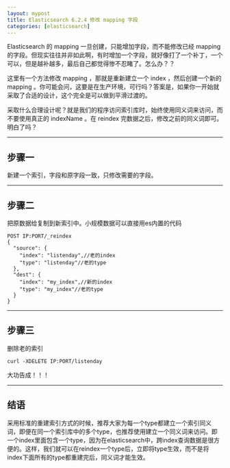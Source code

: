 ```yaml
---
layout: mypost
title: Elasticsearch 6.2.4 修改 mapping 字段
categories: [elasticsearch]
---
```


Elasticsearch 的 mapping 一旦创建，只能增加字段，而不能修改已经 mapping 的字段。但现实往往并非如此啊，有时增加一个字段，就好像打了一个补丁，一个可以，但是越补越多，最后自己都觉得惨不忍睹了。怎么办？？

这里有一个方法修改 mapping ，那就是重新建立一个 index ，然后创建一个新的 mapping 。你可能会问，这要是在生产环境，可行吗？答案是，如果你一开始就采取了合适的设计，这个完全是可以做到平滑过渡的。

采取什么合理设计呢？就是我们的程序访问索引库时，始终使用同义词来访问，而不要使用真正的 indexName 。在 reindex 完数据之后，修改之前的同义词即可。明白了吗？


----------


步骤一
---
新建一个索引，字段和原字段一致，只修改需要的字段。


----------


步骤二
---
把原数据给复制到新索引中。小规模数据可以直接用es内置的代码

    POST IP:PORT/_reindex
    {
      "source": {
        "index": "listenday",//老的index
        "type": "listenday"//老的type
      },
      "dest": {
        "index": "my_index",//新的index
        "type": "my_index"//老的type
      }
    }


----------


步骤三
---
删除老的索引

    curl -XDELETE IP:PORT/listenday

大功告成！！！


----------


结语
---
采用标准的重建索引方式的时候，推荐大家为每一个type都建立一个索引同义词，即便在同一个索引库中的多个type，也推荐使用建立一个同义词来访问。即一个index里面包含一个type，因为在elasticsearch中，跨index查询数据是很方便的。这样，我们就可以在reindex一个type后，立即将type生效，而不是将index下面所有的type都重建完后，同义词才能生效。